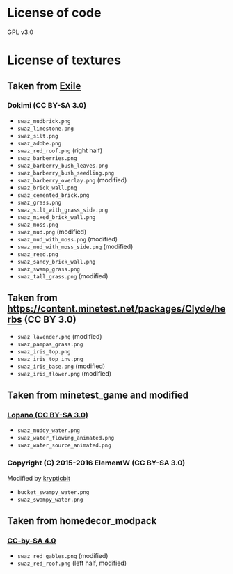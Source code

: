 # License of code

GPL v3.0

# License of textures

## Taken from [Exile](https://content.minetest.net/packages/Mantar/exile)

### Dokimi (CC BY-SA 3.0)

 - `swaz_mudbrick.png` 
 - `swaz_limestone.png`
 - `swaz_silt.png`
 - `swaz_adobe.png`
 - `swaz_red_roof.png` (right half)
 - `swaz_barberries.png`
 - `swaz_barberry_bush_leaves.png`
 - `swaz_barberry_bush_seedling.png`
 - `swaz_barberry_overlay.png` (modified)
 - `swaz_brick_wall.png`
 - `swaz_cemented_brick.png`
 - `swaz_grass.png`
 - `swaz_silt_with_grass_side.png`
 - `swaz_mixed_brick_wall.png`
 - `swaz_moss.png`
 - `swaz_mud.png` (modified)
 - `swaz_mud_with_moss.png` (modified)
 - `swaz_mud_with_moss_side.png` (modified)
 - `swaz_reed.png`
 - `swaz_sandy_brick_wall.png`
 - `swaz_swamp_grass.png`
 - `swaz_tall_grass.png` (modified)

## Taken from https://content.minetest.net/packages/Clyde/herbs (CC BY 3.0)

 - `swaz_lavender.png` (modified)
 - `swaz_pampas_grass.png`
 - `swaz_iris_top.png`
 - `swaz_iris_top_inv.png`
 - `swaz_iris_base.png` (modified)
 - `swaz_iris_flower.png` (modified)

## Taken from minetest_game and modified

### [Lopano (CC BY-SA 3.0)](https://github.com/minetest/minetest_game/commit/bbc70c95ef0d211962060b842b8c614a7633633e)

 - `swaz_muddy_water.png`
 - `swaz_water_flowing_animated.png`
 - `swaz_water_source_animated.png`

### Copyright (C) 2015-2016 ElementW (CC BY-SA 3.0)

Modified by [krypticbit](https://github.com/krypticbit)

 - `bucket_swampy_water.png`
 - `swaz_swampy_water.png`

## Taken from homedecor_modpack

### [CC-by-SA 4.0](https://github.com/mt-mods/homedecor_modpack/blob/master/LICENSE)

 - `swaz_red_gables.png` (modified)
 - `swaz_red_roof.png` (left half, modified)
